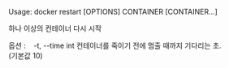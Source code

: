 
Usage:	docker restart [OPTIONS] CONTAINER [CONTAINER...]

하나 이상의 컨테이너 다시 시작

옵션 :
   -t, --time int 컨테이너를 죽이기 전에 멈출 때까지 기다리는 초.
                    (기본값 10)